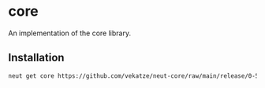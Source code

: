 # core

An implementation of the core library.

## Installation

```sh
neut get core https://github.com/vekatze/neut-core/raw/main/release/0-50-42.tar.zst
```
